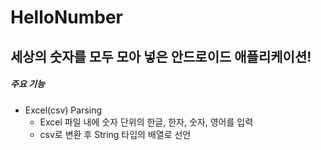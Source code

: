 # HelloNumber
## 세상의 숫자를 모두 모아 넣은 안드로이드 애플리케이션!

##### 주요 기능
+ Excel(csv) Parsing
  + Excel 파일 내에 숫자 단위의 한글, 한자, 숫자, 영어를 입력
  + csv로 변환 후 String 타입의 배열로 선언

  
